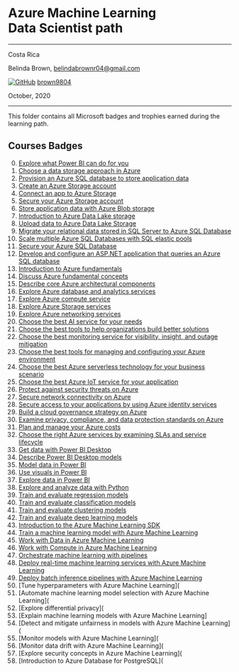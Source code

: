 # Azure Machine Learning <br> Data Scientist path

----------

Costa Rica

Belinda Brown, belindabrownr04@gmail.com

[![GitHub](https://img.shields.io/badge/--181717?logo=github&logoColor=ffffff)](https://github.com/)
[brown9804](https://github.com/brown9804)

October, 2020

----------

This folder contains all Microsoft badges and trophies earned during the learning path.

## Courses Badges 
0. [Explore what Power BI can do for you](https://github.com/brown9804/ML_DS_Lpath/blob/main/6-azds/0_badges/0-Explore%20what%20Power%20BI%20can%20do%20for%20you.pdf)
1. [Choose a data storage approach in Azure](https://github.com/brown9804/ML_DS_Lpath/blob/main/6-azds/0_badges/1-Choose%20a%20data%20storage%20approach%20in%20Azure.pdf)
2. [Provision an Azure SQL database to store application data](https://github.com/brown9804/ML_DS_Lpath/blob/main/6-azds/0_badges/2-Provision%20an%20Azure%20SQL%20database%20to%20store%20application%20data.pdf)
3. [Create an Azure Storage account](https://github.com/brown9804/ML_DS_Lpath/blob/main/6-azds/0_badges/3-Create%20an%20Azure%20Storage%20account.pdf)
4. [Connect an app to Azure Storage](https://github.com/brown9804/ML_DS_Lpath/blob/main/6-azds/0_badges/4-Connect%20an%20app%20to%20Azure%20Storage.pdf)
5. [Secure your Azure Storage account](https://github.com/brown9804/ML_DS_Lpath/blob/main/6-azds/0_badges/5-Secure%20your%20Azure%20Storage%20account.pdf)
6. [Store application data with Azure Blob storage](https://github.com/brown9804/ML_DS_Lpath/blob/main/6-azds/0_badges/6-Store%20application%20data%20with%20Azure%20Blob%20storage.pdf)
7. [Introduction to Azure Data Lake storage](https://github.com/brown9804/ML_DS_Lpath/blob/main/6-azds/0_badges/7-Introduction%20to%20Azure%20Data%20Lake%20storage.pdf)
8. [Upload data to Azure Data Lake Storage](https://github.com/brown9804/ML_DS_Lpath/blob/main/6-azds/0_badges/8-Upload%20data%20to%20Azure%20Data%20Lake%20Storage.pdf)
9. [Migrate your relational data stored in SQL Server to Azure SQL Database](https://github.com/brown9804/ML_DS_Lpath/blob/main/6-azds/0_badges/9-Migrate%20your%20relational%20data%20stored%20in%20SQL%20Server%20to%20Azure%20SQL%20Database.pdf)
10. [Scale multiple Azure SQL Databases with SQL elastic pools](https://github.com/brown9804/ML_DS_Lpath/blob/main/6-azds/0_badges/10-Scale%20multiple%20Azure%20SQL%20Databases%20with%20SQL%20elastic%20pools.pdf)
11. [Secure your Azure SQL Database](https://github.com/brown9804/ML_DS_Lpath/blob/main/6-azds/0_badges/11-Secure%20your%20Azure%20SQL%20Database.pdf)
12. [Develop and configure an ASP.NET application that queries an Azure SQL database](https://github.com/brown9804/ML_DS_Lpath/blob/main/6-azds/0_badges/12-Develop%20and%20configure%20an%20ASP.NET%20application%20that%20queries%20an%20Azure%20SQL%20database.pdf)
13. [Introduction to Azure fundamentals](https://github.com/brown9804/ML_DS_Lpath/blob/main/6-azds/0_badges/13-Introduction%20to%20Azure%20fundamentals.pdf)
14. [Discuss Azure fundamental concepts](https://github.com/brown9804/ML_DS_Lpath/blob/main/6-azds/0_badges/14-Discuss%20Azure%20fundamental%20concepts.pdf)
15. [Describe core Azure architectural components](https://github.com/brown9804/ML_DS_Lpath/blob/main/6-azds/0_badges/15-Describe%20core%20Azure%20architectural%20components.pdf)
16. [Explore Azure database and analytics services](https://github.com/brown9804/ML_DS_Lpath/blob/main/6-azds/0_badges/16-Explore%20Azure%20database%20and%20analytics%20services.pdf)
17. [Explore Azure compute service](https://github.com/brown9804/ML_DS_Lpath/blob/main/6-azds/0_badges/17-Explore%20Azure%20compute%20services.pdf)
18. [Explore Azure Storage services](https://github.com/brown9804/ML_DS_Lpath/blob/main/6-azds/0_badges/18-Explore%20Azure%20Storage%20services.pdf)
19. [Explore Azure networking services](https://github.com/brown9804/ML_DS_Lpath/blob/main/6-azds/0_badges/19-Explore%20Azure%20networking%20services.pdf)
20. [Choose the best AI service for your needs](https://github.com/brown9804/ML_DS_Lpath/blob/main/6-azds/0_badges/20-Choose%20the%20best%20AI%20service%20for%20your%20needs.pdf)
21. [Choose the best tools to help organizations build better solutions](https://github.com/brown9804/ML_DS_Lpath/blob/main/6-azds/0_badges/21-Choose%20the%20best%20tools%20to%20help%20organizations%20build%20better%20solutions.pdf)
22. [Choose the best monitoring service for visibility, insight, and outage mitigation](https://github.com/brown9804/ML_DS_Lpath/blob/main/6-azds/0_badges/22-Choose%20the%20best%20monitoring%20service%20for%20visibility%2C%20insight%2C%20and%20outage%20mitigation.pdf)
23. [Choose the best tools for managing and configuring your Azure environment](https://github.com/brown9804/ML_DS_Lpath/blob/main/6-azds/0_badges/23-Choose%20the%20best%20tools%20for%20managing%20and%20configuring%20your%20Azure%20environment.pdf)
24. [Choose the best Azure serverless technology for your business scenario](https://github.com/brown9804/ML_DS_Lpath/blob/main/6-azds/0_badges/24-Choose%20the%20best%20Azure%20serverless%20technology%20for%20your%20business%20scenario.pdf)
25. [Choose the best Azure IoT service for your application](https://github.com/brown9804/ML_DS_Lpath/blob/main/6-azds/0_badges/25-Choose%20the%20best%20Azure%20IoT%20service%20for%20your%20application.pdf)
26. [Protect against security threats on Azure](https://github.com/brown9804/ML_DS_Lpath/blob/main/6-azds/0_badges/26-Protect%20against%20security%20threats%20on%20Azure.pdf)
27. [Secure network connectivity on Azure](https://github.com/brown9804/ML_DS_Lpath/blob/main/6-azds/0_badges/27-Secure%20network%20connectivity%20on%20Azure.pdf)
28. [Secure access to your applications by using Azure identity services](https://github.com/brown9804/ML_DS_Lpath/blob/main/6-azds/0_badges/28-Secure%20access%20to%20your%20applications%20by%20using%20Azure%20identity%20services.pdf)
29. [Build a cloud governance strategy on Azure](https://github.com/brown9804/ML_DS_Lpath/blob/main/6-azds/0_badges/29-Build%20a%20cloud%20governance%20strategy%20on%20Azure.pdf)
30. [Examine privacy, compliance, and data protection standards on Azure](https://github.com/brown9804/ML_DS_Lpath/blob/main/6-azds/0_badges/30-Examine%20privacy%2C%20compliance%2C%20and%20data%20protection%20standards%20on%20Azure.pdf)
31. [Plan and manage your Azure costs](https://github.com/brown9804/ML_DS_Lpath/blob/main/6-azds/0_badges/31-Plan%20and%20manage%20your%20Azure%20costs.pdf)
32. [Choose the right Azure services by examining SLAs and service lifecycle](https://github.com/brown9804/ML_DS_Lpath/blob/main/6-azds/0_badges/32-Choose%20the%20right%20Azure%20services%20by%20examining%20SLAs%20and%20service%20lifecycle.pdf)
33. [Get data with Power BI Desktop](https://github.com/brown9804/ML_DS_Lpath/blob/main/6-azds/0_badges/33-Get%20data%20with%20Power%20BI%20Desktop.pdf)
34. [Describe Power BI Desktop models](https://github.com/brown9804/ML_DS_Lpath/blob/main/6-azds/0_badges/34-Describe%20Power%20BI%20Desktop%20models.pdf)
35. [Model data in Power BI](https://github.com/brown9804/ML_DS_Lpath/blob/main/6-azds/0_badges/35-Model%20data%20in%20Power%20BI.pdf)
36. [Use visuals in Power BI](https://github.com/brown9804/ML_DS_Lpath/blob/main/6-azds/0_badges/36-Use%20visuals%20in%20Power%20BI.pdf)
37. [Explore data in Power BI](https://github.com/brown9804/ML_DS_Lpath/blob/main/6-azds/0_badges/37-Explore%20data%20in%20Power%20BI.pdf)
38. [Explore and analyze data with Python](https://github.com/brown9804/ML_DS_Lpath/blob/main/6-azds/0_badges/38-Explore%20and%20analyze%20data%20with%20Python.pdf)
39. [Train and evaluate regression models](https://github.com/brown9804/ML_DS_Lpath/blob/main/6-azds/0_badges/39-Train%20and%20evaluate%20regression%20models.pdf)
40. [Train and evaluate classification models](https://github.com/brown9804/ML_DS_Lpath/blob/main/6-azds/0_badges/40-Train%20and%20evaluate%20classification%20models.pdf)
41. [Train and evaluate clustering models](https://github.com/brown9804/ML_DS_Lpath/blob/main/6-azds/0_badges/41-Train%20and%20evaluate%20clustering%20models.pdf)
42. [Train and evaluate deep learning models](https://github.com/brown9804/ML_DS_Lpath/blob/main/6-azds/0_badges/42-Train%20and%20evaluate%20deep%20learning%20models.pdf)
43. [Introduction to the Azure Machine Learning SDK](https://github.com/brown9804/ML_DS_Lpath/blob/main/6-azds/0_badges/43-Introduction%20to%20the%20Azure%20Machine%20Learning%20SDK.pdf)
44. [Train a machine learning model with Azure Machine Learning](https://github.com/brown9804/ML_DS_Lpath/blob/main/6-azds/0_badges/44-Train%20a%20machine%20learning%20model%20with%20Azure%20Machine%20Learning.pdf)
45. [Work with Data in Azure Machine Learning](https://github.com/brown9804/ML_DS_Lpath/blob/main/6-azds/0_badges/45-Work%20with%20Data%20in%20Azure%20Machine%20Learning.pdf)
46. [Work with Compute in Azure Machine Learning](https://github.com/brown9804/ML_DS_Lpath/blob/main/6-azds/0_badges/46-Work%20with%20Compute%20in%20Azure%20Machine%20Learning.pdf)
47. [Orchestrate machine learning with pipelines](https://github.com/brown9804/ML_DS_Lpath/blob/main/6-azds/0_badges/47-Orchestrate%20machine%20learning%20with%20pipelines.pdf)
48. [Deploy real-time machine learning services with Azure Machine Learning](https://github.com/brown9804/ML_DS_Lpath/blob/main/6-azds/0_badges/48-Deploy%20real-time%20machine%20learning%20services%20with%20Azure%20Machine%20Learning.pdf)
49. [Deploy batch inference pipelines with Azure Machine Learning](https://github.com/brown9804/ML_DS_Lpath/blob/main/6-azds/0_badges/49-Deploy%20batch%20inference%20pipelines%20with%20Azure%20Machine%20Learning.pdf)
50. [Tune hyperparameters with Azure Machine Learning](
51. [Automate machine learning model selection with Azure Machine Learning](
52. [Explore differential privacy](
53. [Explain machine learning models with Azure Machine Learning]
54. [Detect and mitigate unfairness in models with Azure Machine Learning](
55. [Monitor models with Azure Machine Learning](
56. [Monitor data drift with Azure Machine Learning](
57. [Explore security concepts in Azure Machine Learning](
58. [Introduction to Azure Database for PostgreSQL](
